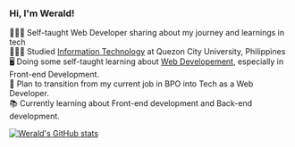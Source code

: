 ### Hi, I'm Werald!

🧑🏽‍💻  Self-taught Web Developer sharing about my journey and learnings in tech <br/>
👨🏽‍🎓  Studied [Information Technology](https://qcu.edu.ph/) at Quezon City University, Philippines <br/>
🖥️  Doing some self-taught learning about [Web Developement](https://github.com/weraldco?tab=repositories), especially in Front-end Development. <br />
💼  Plan to transition from my current job in BPO into Tech as a Web Developer.<br/>
📚  Currently learning about Front-end development and Back-end development.  <br/>


[![Werald's GitHub stats](https://github-readme-stats.vercel.app/api?username=weraldco&count_private=true&show_icons=true&theme=radical&hide_rank=false)](https://github.com/anuraghazra/github-readme-stats)
